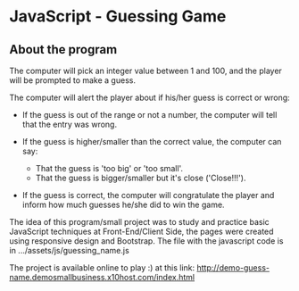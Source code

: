 # JavaScript - Guessing Game

## About the program

The computer will pick an integer value between 1 and 100, and the player will be prompted to make a guess.

The computer will alert the player about if his/her guess is correct or wrong:

-	If the guess is out of the range or not a number, the computer will tell that the entry was wrong.

- If the guess is higher/smaller than the correct value, the computer can say:

  - That the guess is 'too big' or 'too small'. 
  - That the guess is bigger/smaller but it's close ('Close!!!'). 
  
- If the guess is correct, the computer will congratulate the player and inform how much guesses he/she did to win the game.

The idea of this program/small project was to study and practice basic JavaScript techniques at Front-End/Client Side, the pages were created using responsive design and Bootstrap. The file with the javascript code is in .../assets/js/guessing_name.js

The project is available online to play :) at this link: http://demo-guess-name.demosmallbusiness.x10host.com/index.html 
